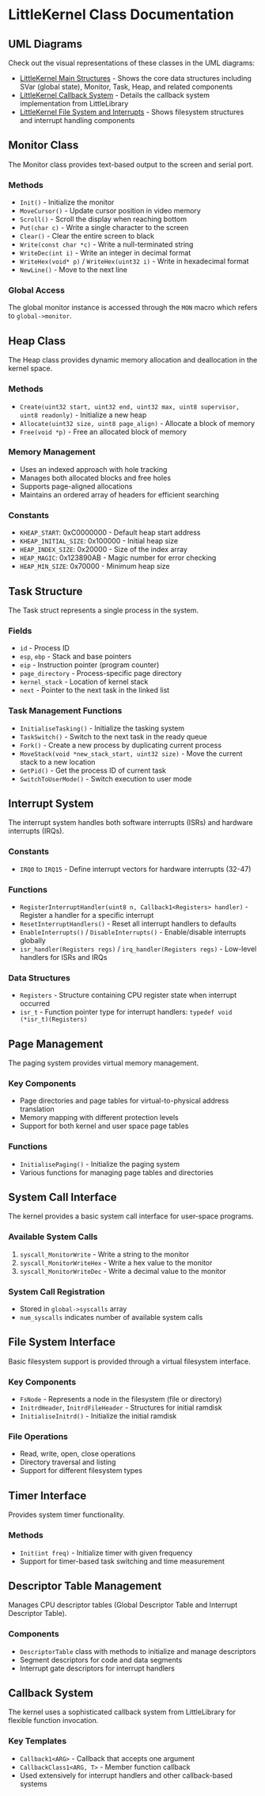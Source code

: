 # LittleKernel Class Documentation

## UML Diagrams

Check out the visual representations of these classes in the UML diagrams:

- [LittleKernel Main Structures](LittleKernel_Main_Structures.png) - Shows the core data structures including SVar (global state), Monitor, Task, Heap, and related components
- [LittleKernel Callback System](LittleKernel_Callback_System.png) - Details the callback system implementation from LittleLibrary
- [LittleKernel File System and Interrupts](LittleKernel_FileSystem_Interrupts.png) - Shows filesystem structures and interrupt handling components

## Monitor Class

The Monitor class provides text-based output to the screen and serial port.

### Methods
- `Init()` - Initialize the monitor
- `MoveCursor()` - Update cursor position in video memory
- `Scroll()` - Scroll the display when reaching bottom
- `Put(char c)` - Write a single character to the screen
- `Clear()` - Clear the entire screen to black
- `Write(const char *c)` - Write a null-terminated string
- `WriteDec(int i)` - Write an integer in decimal format
- `WriteHex(void* p)` / `WriteHex(uint32 i)` - Write in hexadecimal format
- `NewLine()` - Move to the next line

### Global Access
The global monitor instance is accessed through the `MON` macro which refers to `global->monitor`.

## Heap Class

The Heap class provides dynamic memory allocation and deallocation in the kernel space.

### Methods
- `Create(uint32 start, uint32 end, uint32 max, uint8 supervisor, uint8 readonly)` - Initialize a new heap
- `Allocate(uint32 size, uint8 page_align)` - Allocate a block of memory
- `Free(void *p)` - Free an allocated block of memory

### Memory Management
- Uses an indexed approach with hole tracking
- Manages both allocated blocks and free holes
- Supports page-aligned allocations
- Maintains an ordered array of headers for efficient searching

### Constants
- `KHEAP_START`: 0xC0000000 - Default heap start address
- `KHEAP_INITIAL_SIZE`: 0x100000 - Initial heap size
- `HEAP_INDEX_SIZE`: 0x20000 - Size of the index array
- `HEAP_MAGIC`: 0x123890AB - Magic number for error checking
- `HEAP_MIN_SIZE`: 0x70000 - Minimum heap size

## Task Structure

The Task struct represents a single process in the system.

### Fields
- `id` - Process ID
- `esp`, `ebp` - Stack and base pointers
- `eip` - Instruction pointer (program counter)
- `page_directory` - Process-specific page directory
- `kernel_stack` - Location of kernel stack
- `next` - Pointer to the next task in the linked list

### Task Management Functions
- `InitialiseTasking()` - Initialize the tasking system
- `TaskSwitch()` - Switch to the next task in the ready queue
- `Fork()` - Create a new process by duplicating current process
- `MoveStack(void *new_stack_start, uint32 size)` - Move the current stack to a new location
- `GetPid()` - Get the process ID of current task
- `SwitchToUserMode()` - Switch execution to user mode

## Interrupt System

The interrupt system handles both software interrupts (ISRs) and hardware interrupts (IRQs).

### Constants
- `IRQ0` to `IRQ15` - Define interrupt vectors for hardware interrupts (32-47)

### Functions
- `RegisterInterruptHandler(uint8 n, Callback1<Registers> handler)` - Register a handler for a specific interrupt
- `ResetInterruptHandlers()` - Reset all interrupt handlers to defaults
- `EnableInterrupts()` / `DisableInterrupts()` - Enable/disable interrupts globally
- `isr_handler(Registers regs)` / `irq_handler(Registers regs)` - Low-level handlers for ISRs and IRQs

### Data Structures
- `Registers` - Structure containing CPU register state when interrupt occurred
- `isr_t` - Function pointer type for interrupt handlers: `typedef void (*isr_t)(Registers)`

## Page Management

The paging system provides virtual memory management.

### Key Components
- Page directories and page tables for virtual-to-physical address translation
- Memory mapping with different protection levels
- Support for both kernel and user space page tables

### Functions
- `InitialisePaging()` - Initialize the paging system
- Various functions for managing page tables and directories

## System Call Interface

The kernel provides a basic system call interface for user-space programs.

### Available System Calls
1. `syscall_MonitorWrite` - Write a string to the monitor
2. `syscall_MonitorWriteHex` - Write a hex value to the monitor
3. `syscall_MonitorWriteDec` - Write a decimal value to the monitor

### System Call Registration
- Stored in `global->syscalls` array
- `num_syscalls` indicates number of available system calls

## File System Interface

Basic filesystem support is provided through a virtual filesystem interface.

### Key Components
- `FsNode` - Represents a node in the filesystem (file or directory)
- `InitrdHeader`, `InitrdFileHeader` - Structures for initial ramdisk
- `InitialiseInitrd()` - Initialize the initial ramdisk

### File Operations
- Read, write, open, close operations
- Directory traversal and listing
- Support for different filesystem types

## Timer Interface

Provides system timer functionality.

### Methods
- `Init(int freq)` - Initialize timer with given frequency
- Support for timer-based task switching and time measurement

## Descriptor Table Management

Manages CPU descriptor tables (Global Descriptor Table and Interrupt Descriptor Table).

### Components
- `DescriptorTable` class with methods to initialize and manage descriptors
- Segment descriptors for code and data segments
- Interrupt gate descriptors for interrupt handlers

## Callback System

The kernel uses a sophisticated callback system from LittleLibrary for flexible function invocation.

### Key Templates
- `Callback1<ARG>` - Callback that accepts one argument
- `CallbackClass1<ARG, T>` - Member function callback
- Used extensively for interrupt handlers and other callback-based systems